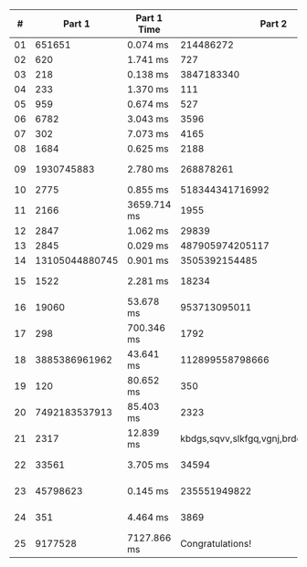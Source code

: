<table>
<thead>
<tr><th>#  </th><th>Part 1        </th><th>Part 1 Time  </th><th>Part 2                                    </th><th>Part 2 Time  </th><th>Tests  </th><th>Tests Time   </th></tr>
</thead>
<tbody>
<tr><td>01 </td><td>651651        </td><td>0.074 ms     </td><td>214486272                                 </td><td>0.553 ms     </td><td>2      </td><td>0.572 ms     </td></tr>
<tr><td>02 </td><td>620           </td><td>1.741 ms     </td><td>727                                       </td><td>2.116 ms     </td><td>1003   </td><td>4.709 ms     </td></tr>
<tr><td>03 </td><td>218           </td><td>0.138 ms     </td><td>3847183340                                </td><td>0.377 ms     </td><td>2      </td><td>0.532 ms     </td></tr>
<tr><td>04 </td><td>233           </td><td>1.370 ms     </td><td>111                                       </td><td>2.001 ms     </td><td>300    </td><td>3.568 ms     </td></tr>
<tr><td>05 </td><td>959           </td><td>0.674 ms     </td><td>527                                       </td><td>7.526 ms     </td><td>2      </td><td>11.644 ms    </td></tr>
<tr><td>06 </td><td>6782          </td><td>3.043 ms     </td><td>3596                                      </td><td>2.669 ms     </td><td>466    </td><td>5.232 ms     </td></tr>
<tr><td>07 </td><td>302           </td><td>7.073 ms     </td><td>4165                                      </td><td>4.060 ms     </td><td>3      </td><td>13.923 ms    </td></tr>
<tr><td>08 </td><td>1684          </td><td>0.625 ms     </td><td>2188                                      </td><td>25.176 ms    </td><td>2      </td><td>26.687 ms    </td></tr>
<tr><td>09 </td><td>1930745883    </td><td>2.780 ms     </td><td>268878261                                 </td><td>284.408 ms   </td><td>2      </td><td>275.142 ms   </td></tr>
<tr><td>10 </td><td>2775          </td><td>0.855 ms     </td><td>518344341716992                           </td><td>2.122 ms     </td><td>3      </td><td>1.439 ms     </td></tr>
<tr><td>11 </td><td>2166          </td><td>3659.714 ms  </td><td>1955                                      </td><td>5294.657 ms  </td><td>2      </td><td>8580.258 ms  </td></tr>
<tr><td>12 </td><td>2847          </td><td>1.062 ms     </td><td>29839                                     </td><td>0.976 ms     </td><td>2      </td><td>1.116 ms     </td></tr>
<tr><td>13 </td><td>2845          </td><td>0.029 ms     </td><td>487905974205117                           </td><td>0.053 ms     </td><td>7      </td><td>0.114 ms     </td></tr>
<tr><td>14 </td><td>13105044880745</td><td>0.901 ms     </td><td>3505392154485                             </td><td>88.734 ms    </td><td>3      </td><td>87.311 ms    </td></tr>
<tr><td>15 </td><td>1522          </td><td>2.281 ms     </td><td>18234                                     </td><td>45508.422 ms </td><td>8      </td><td>381996.652 ms</td></tr>
<tr><td>16 </td><td>19060         </td><td>53.678 ms    </td><td>953713095011                              </td><td>597.795 ms   </td><td>3      </td><td>834.467 ms   </td></tr>
<tr><td>17 </td><td>298           </td><td>700.346 ms   </td><td>1792                                      </td><td>9416.140 ms  </td><td>2      </td><td>10629.201 ms </td></tr>
<tr><td>18 </td><td>3885386961962 </td><td>43.641 ms    </td><td>112899558798666                           </td><td>17.725 ms    </td><td>7      </td><td>44.908 ms    </td></tr>
<tr><td>19 </td><td>120           </td><td>80.652 ms    </td><td>350                                       </td><td>521.283 ms   </td><td>3      </td><td>792.121 ms   </td></tr>
<tr><td>20 </td><td>7492183537913 </td><td>85.403 ms    </td><td>2323                                      </td><td>111.897 ms   </td><td>2      </td><td>84.966 ms    </td></tr>
<tr><td>21 </td><td>2317          </td><td>12.839 ms    </td><td>kbdgs,sqvv,slkfgq,vgnj,brdd,tpd,csfmb,lrnz</td><td>1.707 ms     </td><td>2      </td><td>17.851 ms    </td></tr>
<tr><td>22 </td><td>33561         </td><td>3.705 ms     </td><td>34594                                     </td><td>14708.139 ms </td><td>2      </td><td>13186.055 ms </td></tr>
<tr><td>23 </td><td>45798623      </td><td>0.145 ms     </td><td>235551949822                              </td><td>20529.881 ms </td><td>2      </td><td>41302.942 ms </td></tr>
<tr><td>24 </td><td>351           </td><td>4.464 ms     </td><td>3869                                      </td><td>10121.287 ms </td><td>2      </td><td>16295.153 ms </td></tr>
<tr><td>25 </td><td>9177528       </td><td>7127.866 ms  </td><td>Congratulations!                          </td><td>0.014 ms     </td><td>2      </td><td>6963.762 ms  </td></tr>
</tbody>
</table>